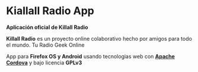 # Kiallall Radio App

**Aplicación oficial de Killall Radio**

**Killall Radio** es un proyecto online colaborativo hecho por amigos para todo el mundo. Tu Radio Geek Online

App para **Firefox OS y Android** usando tecnologias web con [**Apache Cordova**](http://cordova.apache.org/) y bajo licencia **GPLv3**
